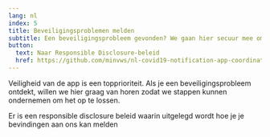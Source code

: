 ```yaml
---
lang: nl
index: 5
title: Beveiligingsproblemen melden
subtitle: Een beveiligingsprobleem gevonden? We gaan hier secuur mee om.
button:
  text: Naar Responsible Disclosure-beleid
  href: https://github.com/minvws/nl-covid19-notification-app-coordination/security/policy
---
```

Veiligheid van de app is een topprioriteit. Als je een beveiligingsprobleem ontdekt, willen we hier graag van horen zodat we stappen kunnen ondernemen om het op te lossen.

Er is een responsible disclosure beleid waarin uitgelegd wordt hoe je je bevindingen aan ons kan melden
